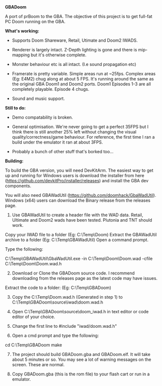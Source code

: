 **GBADoom**

A port of prBoom to the GBA. The objective of this project is to get full-fat PC Doom running on the GBA.


**What's working:**

- Supports Doom Shareware, Retail, Utimate and Doom2 IWADS.

- Renderer is largely intact. Z-Depth lighting is gone and there is mip-mapping but it's otherwise complete.

- Monster behaviour etc is all intact. (I.e sound propagation etc)

- Framerate is pretty variable. Simple areas run at ~25fps. Complex areas (Eg: E4M2) chug along at about 5 FPS. It's running around the same as the original GBA Doom1 and Doom2 ports. Doom1 Episodes 1-3 are all completely playable. Episode 4 chugs.

- Sound and music support.


**Still to do:**

- Demo compatability is broken.

- General optimisation. We're never going to get a perfect 35FPS but I think there is still another 25% left without changing the visual quality/correctness/game behaviour. For reference, the first time I ran a build under the emulator it ran at about 3FPS.

- Probably a bunch of other stuff that's borked too...


**Building:**

To build the GBA version, you will need DevKitArm. The easiest way to get up and running for Windows users is download the installer from here (https://github.com/devkitPro/installer/releases) and install the GBA dev components.

You will also need GBAWadUtil (https://github.com/doomhack/GbaWadUtil). Windows (x64) users can download the Binary release from the releases page.

1) Use GBAWadUtil to create a header file with the WAD data. Retail, Ultimate and Doom2 wads have been tested. Plutonia and TNT should work. 

Copy your IWAD file to a folder (Eg: C:\Temp\Doom\)
Extract the GBAWadUtil archive to a folder (Eg: C:\Temp\GBAWadUtil\)
Open a command prompt.

Type the following:

C:\Temp\GBAWadUtil\GbaWadUtil.exe -in C:\Temp\Doom\Doom.wad -cfile C:\Temp\Doom\Doom.wad.h

2) Download or Clone the GBADoom source code. I recommend downloading from the releases page as the latest code may have issues.

Extract the code to a folder: (Eg: C:\Temp\GBADoom)

3) Copy the C:\Temp\Doom.wad.h (Generated in step 1) to C:\Temp\GBADoom\source\iwad\doom.wad.h
4) Open C:\Temp\GBADoom\source\doom_iwad.h in text editor or code editor of your choice.
5) Change the first line to #include "iwad/doom.wad.h"

5) Open a cmd prompt and type the following:

cd C:\Temp\GBADoom
make

7) The project should build GBADoom.gba and GBADoom.elf. It will take about 5 minutes or so. You may see a lot of warning messages on the screen. These are normal.

8) Copy GBADoom.gba (this is the rom file) to your flash cart or run in a emulator.
